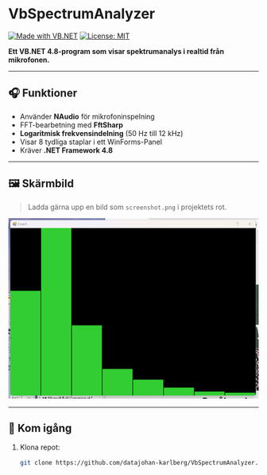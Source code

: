 # VbSpectrumAnalyzer

[![Made with VB.NET](https://img.shields.io/badge/Made%20with-VB.NET-blueviolet)](https://learn.microsoft.com/dotnet/visual-basic/)
[![License: MIT](https://img.shields.io/badge/License-MIT-green.svg)](LICENSE)

**Ett VB.NET 4.8-program som visar spektrumanalys i realtid från mikrofonen.**

---

## 🎧 Funktioner

- Använder **NAudio** för mikrofoninspelning
- FFT-bearbetning med **FftSharp**
- **Logaritmisk frekvensindelning** (50 Hz till 12 kHz)
- Visar 8 tydliga staplar i ett WinForms-Panel
- Kräver **.NET Framework 4.8**

---

## 🖼️ Skärmbild

> Ladda gärna upp en bild som `screenshot.png` i projektets rot.

![alt text](https://github.com/datajohan-karlberg/sound-FTT-2025/blob/master/Pict%202025-05-11%2007-57-48%20001.png)


---

## 🚀 Kom igång

1. Klona repot:
   ```bash
   git clone https://github.com/datajohan-karlberg/VbSpectrumAnalyzer.git